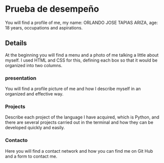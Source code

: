 # Prueba de desempeño
You will find a profile of me, my name: ORLANDO JOSE TAPIAS ARIZA, age: 18 years, occupations and aspirations.

## Details
At the beginning you will find a menu and a photo of me talking a little about myself. I used HTML and CSS for this, defining each box so that it would be organized into two columns.

### presentation

You will find a profile picture of me and how I describe myself in an organized and effective way.

### Projects

Describe each project of the language I have acquired, which is Python, and there are several projects carried out in the terminal and how they can be developed quickly and easily.

### Contacto

Here you will find a contact network and how you can find me on Git Hub and a form to contact me.


